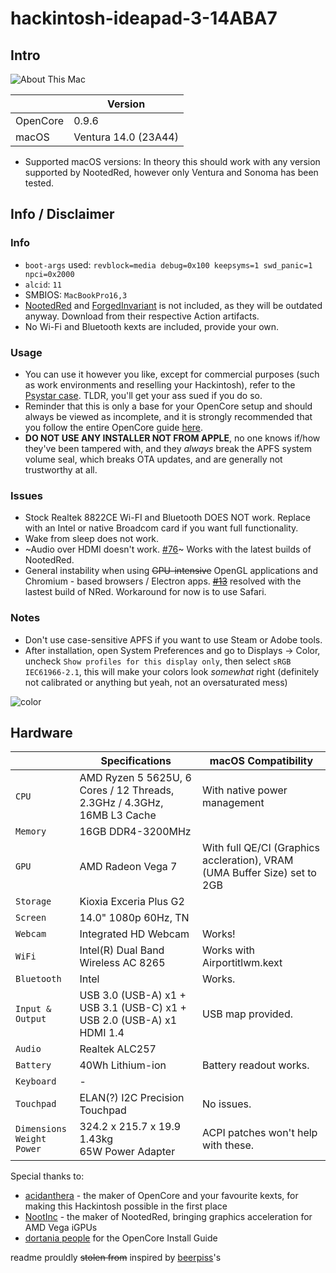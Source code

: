 # hackintosh-ideapad-3-14ABA7
## Intro
![About This Mac](https://media.discordapp.net/attachments/974199826063425556/1157947671689048125/vSPrkMw.png)

|          | Version                 |
|----------|-------------------------|
| OpenCore | 0.9.6                   |
| macOS    | Ventura 14.0 (23A44)  |

- Supported macOS versions: In theory this should work with any version supported by NootedRed, however only Ventura and Sonoma has been tested.

## Info / Disclaimer
### Info
- `boot-args` used: `revblock=media debug=0x100 keepsyms=1 swd_panic=1 npci=0x2000`
- `alcid`: `11`
- SMBIOS: `MacBookPro16,3`
- [NootedRed](https://github.com/ChefKissInc/NootedRed) and [ForgedInvariant](https://github.com/ChefKissInc/ForgedInvariant) is not included, as they will be outdated anyway. Download from their respective Action artifacts.
- No Wi-Fi and Bluetooth kexts are included, provide your own.
### Usage
- You can use it however you like, except for commercial purposes (such as work environments and reselling your Hackintosh), refer to the [Psystar case](https://en.wikipedia.org/wiki/Psystar_Corporation). TLDR, you'll get your ass sued if you do so.
- Reminder that this is only a base for your OpenCore setup and should always be viewed as incomplete, and it is strongly recommended that you follow the entire OpenCore guide [here](https://dortania.github.io/OpenCore-Install-Guide/). 
- **DO NOT USE ANY INSTALLER NOT FROM APPLE**, no one knows if/how they've been tampered with, and they *always* break the APFS system volume seal, which breaks OTA updates, and are generally not trustworthy at all.
### Issues
- Stock Realtek 8822CE Wi-FI and Bluetooth DOES NOT work. Replace with an Intel or native Broadcom card if you want full functionality.
- Wake from sleep does not work.
- ~Audio over HDMI doesn't work. [#76](https://github.com/NootInc/NootedRed/issues/76)~ Works with the latest builds of NootedRed.
- General instability when using ~~GPU-intensive~~ OpenGL applications and Chromium - based browsers / Electron apps. ~~[#13](https://github.com/NootInc/NootedRed/issues/13)~~ resolved with the lastest build of NRed. Workaround for now is to use Safari.
### Notes
- Don't use case-sensitive APFS if you want to use Steam or Adobe tools.
- After installation, open System Preferences and go to Displays -> Color, uncheck `Show profiles for this display only`, then select `sRGB IEC61966-2.1`, this will make your colors look *somewhat* right (definitely not calibrated or anything but yeah, not an 
oversaturated mess)
 
![color](https://media.discordapp.net/attachments/885809091459575828/966112499487346718/unknown.png)
## Hardware

|                                           | Specifications                                                                | macOS Compatibility                                                                                                                   |
| ----------------------------------------- | ----------------------------------------------------------------------------- | --------------------------------------------------------------------------------------------------------------------------------------------- |
| ``CPU``                                   | AMD Ryzen 5 5625U, 6 Cores / 12 Threads, 2.3GHz / 4.3GHz, 16MB L3 Cache | With native power management|
| ``Memory``                                | 16GB DDR4-3200MHz                                  |                                                                                                                                               |
| ``GPU``                                   | AMD Radeon Vega 7                                                       | With full QE/CI (Graphics accleration), VRAM (UMA Buffer Size) set to 2GB|
| ``Storage``                               | Kioxia Exceria Plus G2                                              |                                                                                                                                              |
| ``Screen``                                | 14.0" 1080p 60Hz, TN                                            |                                                                                                                                               |
| ``Webcam``                                | Integrated HD Webcam                                                          | Works!|
| ``WiFi``                                  | Intel(R) Dual Band Wireless AC 8265                                                        | Works with Airportitlwm.kext                                                                |
| ``Bluetooth``                             | Intel                                                                         | Works. |
| ``Input & Output``                        | USB 3.0 (USB-A) x1 + USB 3.1 (USB-C) x1 + USB 2.0 (USB-A) x1<br>HDMI 1.4                    | USB map provided. |
| ``Audio``                            | Realtek ALC257                                                      |                                                                                                                                               |
| ``Battery``                               | 40Wh Lithium-ion                                                                  | Battery readout works.|
| ``Keyboard``                              | -||
| ``Touchpad``                              | ELAN(?) I2C Precision Touchpad                                                                | No issues.                                                                                            |
| ``Dimensions``<br>``Weight``<br>``Power`` | 324.2 x 215.7 x 19.9<br>1.43kg<br>65W Power Adapter                        | ACPI patches won't help with these.|

Special thanks to:
- [acidanthera](https://github.com/acidanthera) - the maker of OpenCore and your favourite kexts, for making this Hackintosh possible in the first place
- [NootInc](https://github.com/NootInc) - the maker of NootedRed, bringing graphics acceleration for AMD Vega iGPUs
- [dortania people](https://github.com/orgs/dortania/people) for the OpenCore Install Guide

readme prouldly ~~stolen from~~ inspired by [beerpiss](https://github.com/beerpiss/dell-vostro-15-3568-hackintosh)'s

